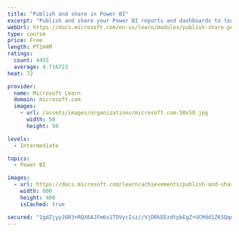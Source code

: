 ```yaml
---
title: "Publish and share in Power BI"
excerpt: "Publish and share your Power BI reports and dashboards to teammates in your organization or to everyone on the web."
webUrl: https://docs.microsoft.com/en-us/learn/modules/publish-share-power-bi/
type: course
price: Free
length: PT1H4M
ratings:
  count: 4455
  average: 4.716723
heat: 72

provider:
  name: Microsoft Learn
  domain: microsoft.com
  images:
    - url: /assets/images/organizations/microsoft.com-50x50.jpg
      width: 50
      height: 50

levels:
  - Intermediate

topics:
  - Power BI

images:
  - url: https://docs.microsoft.com/learn/achievements/publish-and-share-with-power-bi-desktop-social.png
    width: 800
    height: 400
    isCached: true

secured: "1gdZjyyJ6R3+RQX6AJFm6s1TDVycIsz//VjD0kEEzdtpbEgZ+UCMdd1Z65QqntjB2RZ/s19W7ysSKCBSDN6ECuMyMAYgxto8rbEQnqTRQw9iWMOv+PFOa+x9hyRP3uz92AjvDlEN0eGUy0rT1SzCmpZoCOZhct67hUOpbRCYsGucGfee630R28au+Zcd6RZL0L4CCDKg+CmdHwe1IQc47QKH/xFKgGdDGC9xBIxSNr5iwp/PELplZGlTJs5VIlAUPDRFKibOMnlQXGZyOfqG3YjNOWeEX/wPHOpS+CG5Svi5Mn/t1/ii8Z1y5M1FB9wgdUAVRiMrHr/kCmC/g/Wi6nxYHnWaB297j5HGliyw+7KDWZLkGYdqeqYyrsjBM3LVTkc1CQsnpAUD6IiAoAnA0+tBSPxEixODtgREU6aqW64=;tMWBksPy/k02ufcWHLjPZw=="
---
```


